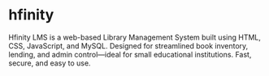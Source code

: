 # hfinity
Hfinity LMS is a web-based Library Management System built using HTML, CSS, JavaScript, and MySQL. Designed for streamlined book inventory, lending, and admin control—ideal for small educational institutions. Fast, secure, and easy to use.
